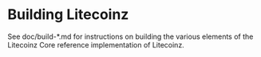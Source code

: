 Building Litecoinz
==================

See doc/build-*.md for instructions on building the various
elements of the Litecoinz Core reference implementation of Litecoinz.

